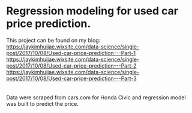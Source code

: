 # Regression modeling for used car price prediction.

This project can be found on my blog: <br/>
https://jaykimhuijae.wixsite.com/data-science/single-post/2017/10/08/Used-car-price-prediction---Part-1 <br/>
https://jaykimhuijae.wixsite.com/data-science/single-post/2017/10/08/Used-car-price-prediction---Part-2 <br/>
https://jaykimhuijae.wixsite.com/data-science/single-post/2017/10/08/Used-car-price-prediction---Part-3 <br/>
<br/><br/>
Data were scraped from cars.com for Honda Civic and regression model was built to predict the price.
